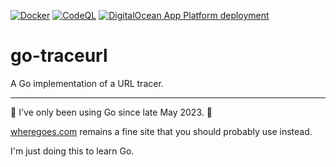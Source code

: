 [![Docker](https://github.com/jdmartin/wheregoes/actions/workflows/docker_build.yml/badge.svg)](https://github.com/jdmartin/wheregoes/actions/workflows/docker_build.yml) [![CodeQL](https://github.com/jdmartin/go-traceurl/actions/workflows/github-code-scanning/codeql/badge.svg)](https://github.com/jdmartin/go-traceurl/actions/workflows/github-code-scanning/codeql) [![DigitalOcean App Platform deployment](https://github.com/jdmartin/go-traceurl/actions/workflows/do-deploy.yml/badge.svg)](https://github.com/jdmartin/go-traceurl/actions/workflows/do-deploy.yml)

# go-traceurl
A Go implementation of a URL tracer.

------

🚨 I've only been using Go since late May 2023. 🚨

[wheregoes.com](https://wheregoes.com) remains a fine site that you should probably use instead.  

I'm just doing this to learn Go.
